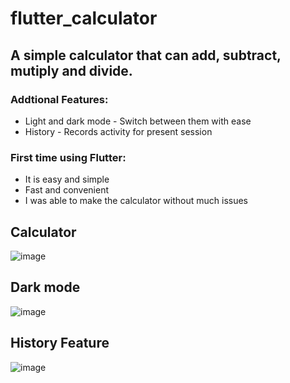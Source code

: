 # flutter_calculator

## A simple calculator that can add, subtract, mutiply and divide.
### Addtional Features:
* Light and dark mode - Switch between them with ease 
* History - Records activity for present session

### First time using Flutter:
* It is easy and simple
* Fast and convenient
* I was able to make the calculator without much issues

## Calculator
![image](https://github.com/user-attachments/assets/724bb20c-089c-4008-adc2-d36e5e22f9be)

## Dark mode
![image](https://github.com/user-attachments/assets/7337afee-a915-47bc-a065-7a7e1d44c0b0)

## History Feature
![image](https://github.com/user-attachments/assets/8f43df37-558e-48d8-82a7-bedb002d088a)

